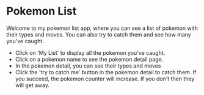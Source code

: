 # Pokemon List
Welcome to my pokemon list app, where you can see a list of pokemon with their types and moves. You can also try to catch them and see how many you've caught.
* Click on 'My List' to display all the pokemon you've caught.
* Click on a pokemon name to see the pokemon detail page.
* In the pokemon detail, you can see their types and moves
* Click the 'try to catch me' button in the pokemon detail to catch them. If you succeed, the pokemon counter will increase. If you don't then they will get away.
